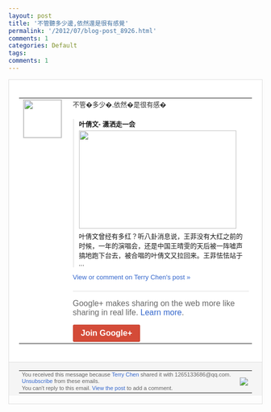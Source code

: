 ```yaml
---
layout: post
title: '不管聽多少邊,依然還是很有感覺'
permalink: '/2012/07/blog-post_8926.html'
comments: 1
categories: Default
tags: 
comments: 1
---
```

<div style="border:solid 1px #dfdfdf;color:#686868;font:13px Arial"><div style="background-color:#fff;padding:20px;"><table cellpadding="0" cellspacing="0"><tr><td style="padding-right:15px;vertical-align:top"><a href="https://plus.google.com/_/notifications/emlink?emrecipient=109554455967099403328&amp;emid=CMjGhunghrECFZkR3godVA8AAA&amp;path=%2F108643996575278738906&amp;dt=1341636334432&amp;uob=7"><img height="75" src="https://lh3.googleusercontent.com/-KKRGTyJ5Bl0/AAAAAAAAAAI/AAAAAAAAEEY/jllxqER5dCk/s75-c-k-a/photo.jpg" style="border:solid 1px #cccccc;" width="75"/></a></td><td style="width:578px;color:#333;font:13px Arial;vertical-align:top;"><div style="padding-bottom:10px">不管�多少�,依然�是很有感�</div><div style="margin-top:10px;padding-left:10px; border-left:2px solid #EAEAEA"><span style="margin-right:5px"><div style="margin-bottom:4px;font-weight:bold"><a href="https://plus.google.com/_/notifications/emlink?emrecipient=109554455967099403328&amp;emid=CMjGhunghrECFZkR3godVA8AAA&amp;path=%2F108643996575278738906%2Fposts%2FcjXZ3S8uj1n%3Fgpinv%3DAMIXal9wH9bHdg91NxZ3X4CPURxerrHPQJBwK4keebZlEigxw-m26jfxKn0vnBL97Utxv936Wo-USbrZorS-ZfyS9a3VArEpQrXSeHjJySzi5Fz3fwHB98k&amp;dt=1341636334432&amp;uob=7" style="zSoyz;text-decoration:none">叶倩文- 潇洒走一会</a></div><a href="https://plus.google.com/_/notifications/emlink?emrecipient=109554455967099403328&amp;emid=CMjGhunghrECFZkR3godVA8AAA&amp;path=%2F108643996575278738906%2Fposts%2FcjXZ3S8uj1n%3Fgpinv%3DAMIXal9wH9bHdg91NxZ3X4CPURxerrHPQJBwK4keebZlEigxw-m26jfxKn0vnBL97Utxv936Wo-USbrZorS-ZfyS9a3VArEpQrXSeHjJySzi5Fz3fwHB98k&amp;dt=1341636334432&amp;uob=7" style="zSoyz"><img border="0" src="https://images2-focus-opensocial.googleusercontent.com/gadgets/proxy?url=https://ytimg.googleusercontent.com/vi/PJ4LfBlG1oM/hqdefault.jpg&amp;container=focus&amp;gadget=a&amp;rewriteMime=image/*&amp;refresh=31536000&amp;resize_h=195" style="width:312px;height:195px;display:block"/></a><div style="margin:5px 0 12px 0"><a href="http://www.youtube.com/v/PJ4LfBlG1oM&amp;hl=en&amp;fs=1&amp;autoplay=1" style="zSoyz;text-decoration:none">叶倩文曾经有多红？听八卦消息说，王菲没有<wbr/>大红之前的时候，一年的演唱会，还是中国王<wbr/>晴雯的天后被一阵嘘声搞地跑下台去，被合唱<wbr/>的叶倩文又拉回来。王菲怯怯站于 ...</a></div></span></div><a href="https://plus.google.com/_/notifications/emlink?emrecipient=109554455967099403328&amp;emid=CMjGhunghrECFZkR3godVA8AAA&amp;path=%2F108643996575278738906%2Fposts%2FcjXZ3S8uj1n%3Fgpinv%3DAMIXal9wH9bHdg91NxZ3X4CPURxerrHPQJBwK4keebZlEigxw-m26jfxKn0vnBL97Utxv936Wo-USbrZorS-ZfyS9a3VArEpQrXSeHjJySzi5Fz3fwHB98k&amp;dt=1341636334432&amp;uob=7" style="color:#3366CC;text-decoration:none;">View or comment on Terry Chen's post »</a><div style="margin-top:20px;border-top:solid 1px #dfdfdf"><div style="padding:15px 0;color:#686868;font:16px Arial;">Google+ makes sharing on the web more like sharing in real life. <a href="http://www.google.com/+/learnmore/" style="color:#3366CC;text-decoration:none;">Learn more</a>.</div><a href="https://plus.google.com/_/notifications/emlink?emrecipient=109554455967099403328&amp;emid=CMjGhunghrECFZkR3godVA8AAA&amp;path=%2F%3Fgpinv%3DAMIXal9wH9bHdg91NxZ3X4CPURxerrHPQJBwK4keebZlEigxw-m26jfxKn0vnBL97Utxv936Wo-USbrZorS-ZfyS9a3VArEpQrXSeHjJySzi5Fz3fwHB98k&amp;dt=1341636334432&amp;uob=7" style="display:inline-block;padding:7px 15px;background-color:#d44b38; color:#fff;font-size:16px; font-weight:bold;border-radius:2px;-webkit-border-radius:2px; -moz-border-radius:2px;border:solid 1px #c43b28; white-space:nowrap;text-decoration:none">Join Google+</a></div></td></tr></table></div><div style="border-top:solid 1px #dfdfdf;padding:0 20px; background-color:#f5f5f5"><table cellpadding="0" cellspacing="0" style="height:50px"><tbody><tr><td style="vertical-align:middle;width:100%; color:#636363;font:11px Arial; line-height:120%">You received this message because <a href="https://plus.google.com/_/notifications/emlink?emrecipient=109554455967099403328&amp;emid=CMjGhunghrECFZkR3godVA8AAA&amp;path=%2F108643996575278738906%3Fgpinv%3DAMIXal9wH9bHdg91NxZ3X4CPURxerrHPQJBwK4keebZlEigxw-m26jfxKn0vnBL97Utxv936Wo-USbrZorS-ZfyS9a3VArEpQrXSeHjJySzi5Fz3fwHB98k&amp;dt=1341636334432&amp;uob=7" style="color:#3366CC;text-decoration:none;">Terry Chen</a> shared it with 1265133686@qq.com. <a href="https://plus.google.com/_/notifications/emlink?emrecipient=109554455967099403328&amp;emid=CMjGhunghrECFZkR3godVA8AAA&amp;path=%2F_%2Fnonplus%2Femailsettings%3Fgpinv%3DAMIXal9wH9bHdg91NxZ3X4CPURxerrHPQJBwK4keebZlEigxw-m26jfxKn0vnBL97Utxv936Wo-USbrZorS-ZfyS9a3VArEpQrXSeHjJySzi5Fz3fwHB98k%26est%3DADH5u8U-WyWC2FC0NVoJgftL0GO2NB--AcOow4NjMNEHQZSkTdWOYI1uorHKsOWV86LN2A_rf2dcCX8wlZc0n-utY9A7ftvqTQMKA1eeTSwZt4ttBRwUHiXoNVeESJK3Pq2F8XFFmWOU&amp;dt=1341636334432&amp;uob=7" style="color:#3366CC;text-decoration:none;">Unsubscribe</a> from these emails.<br/>You can't reply to this email. <a href="https://plus.google.com/_/notifications/emlink?emrecipient=109554455967099403328&amp;emid=CMjGhunghrECFZkR3godVA8AAA&amp;path=%2F108643996575278738906%2Fposts%2FcjXZ3S8uj1n%3Fgpinv%3DAMIXal9wH9bHdg91NxZ3X4CPURxerrHPQJBwK4keebZlEigxw-m26jfxKn0vnBL97Utxv936Wo-USbrZorS-ZfyS9a3VArEpQrXSeHjJySzi5Fz3fwHB98k&amp;dt=1341636334432&amp;uob=7" style="color:#3366CC;text-decoration:none;">View the post</a> to add a comment.<br/></td><td><img src="https://ssl.gstatic.com/s2/oz/images/notifications/logo/google-plus-6617a72bb36cc548861652780c9e6ff1.png"/></td></tr></tbody></table></div></div>